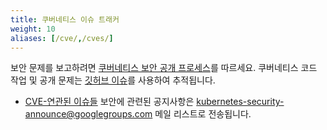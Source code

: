```yaml
---
title: 쿠버네티스 이슈 트래커
weight: 10
aliases: [/cve/,/cves/]
---
```

보안 문제를 보고하려면 [쿠버네티스 보안 공개 프로세스](/docs/reference/issues-security/security/#report-a-vulnerability)를 따르세요.
쿠버네티스 코드 작업 및 공개 문제는 [깃허브 이슈](https://github.com/kubernetes/kubernetes/issues/)를 사용하여 추적됩니다.
* [CVE-연관된 이슈들](https://github.com/kubernetes/kubernetes/issues?utf8=%E2%9C%93&q=is%3Aissue+label%3Aarea%2Fsecurity+in%3Atitle+CVE)
보안에 관련된 공지사항은 [kubernetes-security-announce@googlegroups.com](https://groups.google.com/forum/#!forum/kubernetes-security-announce) 메일 리스트로 전송됩니다.
